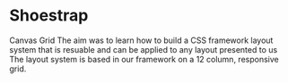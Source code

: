 # Shoestrap

Canvas Grid
The aim was to learn how to build a CSS framework layout system that is resuable and can be applied to any layout presented to us
The layout system is based in our framework on a 12 column, responsive grid. 






